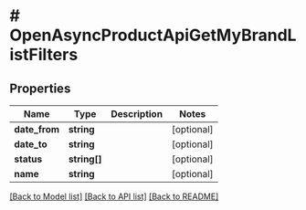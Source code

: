 # # OpenAsyncProductApiGetMyBrandListFilters

## Properties

Name | Type | Description | Notes
------------ | ------------- | ------------- | -------------
**date_from** | **string** |  | [optional]
**date_to** | **string** |  | [optional]
**status** | **string[]** |  | [optional]
**name** | **string** |  | [optional]

[[Back to Model list]](../../README.md#models) [[Back to API list]](../../README.md#endpoints) [[Back to README]](../../README.md)

